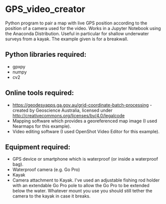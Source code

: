# GPS_video_creator
Python program to pair a map with live GPS position according to the position of a camera used for the video. Works in a Jupyter Notebook using the Anaconda Distribution. Useful in particular for shallow underwater surveys from a kayak. The example given is for a breakwall.

## Python libraries required:
- gpxpy
- numpy
- cv2

## Online tools required:
- https://geodesyapps.ga.gov.au/grid-coordinate-batch-processing - created by Geoscience Australia, licensed under http://creativecommons.org/licenses/by/4.0/legalcode
- Mapping software which provides a georeferenced map image (I used Nearmaps for this example).
- Video editing software (I used OpenShot Video Editor for this example).

## Equipment required:
- GPS device or smartphone which is waterproof (or inside a waterproof bag).
- Waterproof camera (e.g. Go Pro)
- Kayak
- Camera attachment to Kayak. I've used an adjustable fishing rod holder with an extendable Go Pro pole to allow the Go Pro to be extended below the water. Whatever mount you use you should still tether the camera to the kayak in case it breaks.
